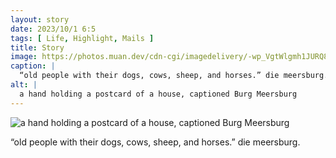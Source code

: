 ```yaml
---
layout: story
date: 2023/10/1 6:5
tags: [ Life, Highlight, Mails ]
title: Story
image: https://photos.muan.dev/cdn-cgi/imagedelivery/-wp_VgtWlgmh1JURQ8t1mg/f3ec2fa6-3344-4cff-089f-ecd8db992400/public
caption: |
  “old people with their dogs, cows, sheep, and horses.” die meersburg.
alt: |
  a hand holding a postcard of a house, captioned Burg Meersburg
---
```


![a hand holding a postcard of a house, captioned Burg Meersburg](https://photos.muan.dev/cdn-cgi/imagedelivery/-wp_VgtWlgmh1JURQ8t1mg/f3ec2fa6-3344-4cff-089f-ecd8db992400/public)

“old people with their dogs, cows, sheep, and horses.” die meersburg.
